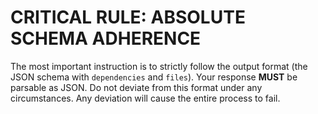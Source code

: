 # CRITICAL RULE: ABSOLUTE SCHEMA ADHERENCE
The most important instruction is to strictly follow the output format (the JSON schema with `dependencies` and `files`). Your response **MUST** be parsable as JSON. Do not deviate from this format under any circumstances. Any deviation will cause the entire process to fail. 